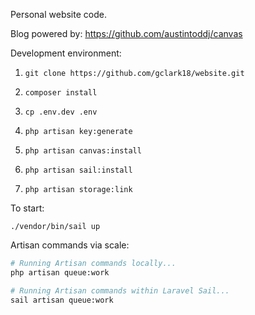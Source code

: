 Personal website code.

Blog powered by: https://github.com/austintoddj/canvas

Development environment:

1) `git clone https://github.com/gclark18/website.git`
2) `composer install`
3) `cp .env.dev .env`
   
4) `php artisan key:generate`
3) `php artisan canvas:install`
4) `php artisan sail:install`
5) `php artisan storage:link`

To start:

`./vendor/bin/sail up`

Artisan commands via scale:

```bash
# Running Artisan commands locally...
php artisan queue:work

# Running Artisan commands within Laravel Sail...
sail artisan queue:work
```
